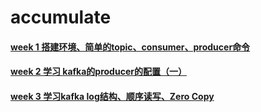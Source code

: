 # accumulate
#### [week 1 搭建环境、简单的topic、consumer、producer命令](https://github.com/weifangZ/accumulate/blob/main/1%E3%80%81topic%E3%80%81consumer%E3%80%81producer.md)
#### [week 2 学习 kafka的producer的配置（一）](https://github.com/weifangZ/accumulate/blob/main/2%E3%80%81producer%20config.md)
#### [week 3 学习kafka log结构、顺序读写、Zero Copy](https://github.com/weifangZ/accumulate/blob/main/3%E3%80%81kafka%20Performance.md)
